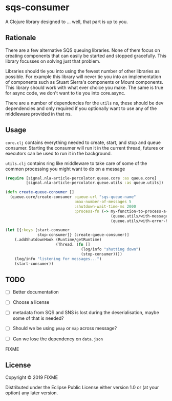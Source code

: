 # sqs-consumer
A Clojure library designed to ... well, that part is up to you.

## Rationale

There are a few alternative SQS queuing libraries. None of them focus on creating components that can easily be started and stopped gracefully. This library focusses on solving just that problem.

Libraries should tie you into using the fewest number of other libraries as possible. For example this library will never tie you into an implementation of components such as Stuart Sierra's components or Mount components. This library should work with what ever choice you make. The same is true for async code, we don't want to tie you into core.async.

There are a number of dependencies for the `utils` ns, these should be dev dependencies and only required if you optionally want to use any of the middleware provided in that ns.

## Usage
`core.clj` contains everything needed to create, start, and stop and queue consumer. Starting the consumer will run it in the current thread, futures or executors can be used to run it in the background.

`utils.clj` contains ring like middleware to take care of some of the common processing you might want to do on a message

```clj
(require [signal.nla-article-percolator.queue.core :as queue.core]
         [signal.nla-article-percolator.queue.utils :as queue.utils])

(defn create-queue-consumer []
  (queue.core/create-consumer :queue-url "sqs-queue-name"
                              :max-number-of-messages 5
                              :shutdown-wait-time-ms 2000
                              :process-fn (-> my-function-to-process-a-message
                                              (queue.utils/with-message-decoder queue.utils/decode-sns-encoded-json)
                                              (queue.utils/with-error-handler #(prn % "error processing message")))))

(let [{:keys [start-consumer
              stop-consumer]} (create-queue-consumer)]
    (.addShutdownHook (Runtime/getRuntime)
                      (Thread. (fn []
                                 (log/info "shutting down")
                                 (stop-consumer))))
    (log/info "listening for messages...")
    (start-consumer))
```

## TODO
 - [ ] Better documentation
 - [ ] Choose a license
 - [ ] metadata from SQS and SNS is lost during the deserialisation, maybe some of that is needed?
 - [ ] Should we be using `pmap` or `map` across message?
 - [ ] Can we lose the dependency on `data.json`


FIXME

## License

Copyright © 2019 FIXME

Distributed under the Eclipse Public License either version 1.0 or (at
your option) any later version.
